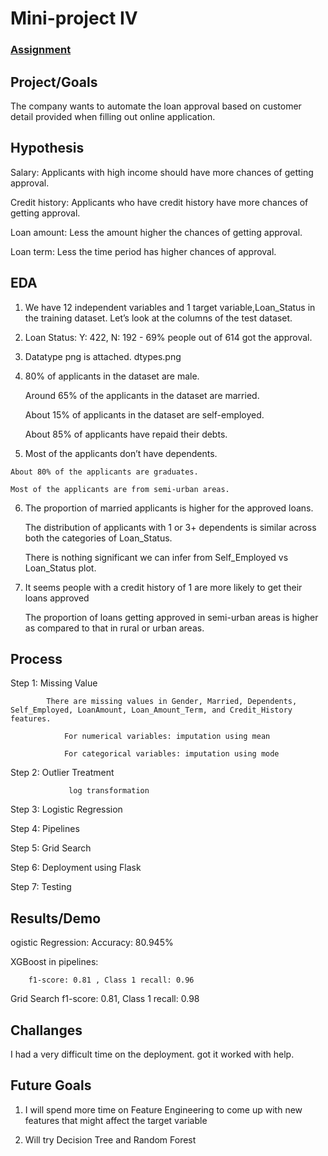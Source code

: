 # Mini-project IV

### [Assignment](assignment.md)

## Project/Goals
The company wants to automate the loan approval based on customer detail provided when filling out online application.

## Hypothesis
Salary: Applicants with high income should have more chances of getting approval.

Credit history: Applicants who have credit history have more chances of getting approval.

Loan amount: Less the amount higher the chances of getting approval.

Loan term: Less the time period has higher chances of approval.


## EDA 
1. We have 12 independent variables and 1 target variable,Loan_Status in the training dataset. Let’s look at the columns of the test dataset.

2. Loan Status: Y: 422, N: 192 - 69% people out of 614 got the approval.

3. Datatype png is attached. dtypes.png


4.  80% of applicants in the dataset are male.
   
    Around 65% of the applicants in the dataset are married.
   
    About 15% of applicants in the dataset are self-employed.
   
    About 85% of applicants have repaid their debts.

5.   Most of the applicants don’t have dependents.
    
    About 80% of the applicants are graduates.
    
    Most of the applicants are from semi-urban areas.

6.  The proportion of married applicants is higher for the approved loans.
   
    The distribution of applicants with 1 or 3+ dependents is similar across both the categories of Loan_Status.
   
    There is nothing significant we can infer from Self_Employed vs Loan_Status plot.

7. It seems people with a credit history of 1 are more likely to get their loans approved    

    The proportion of loans getting approved in semi-urban areas is higher as compared to that in rural or urban areas.




## Process

Step 1: Missing Value 
            
            There are missing values in Gender, Married, Dependents, Self_Employed, LoanAmount, Loan_Amount_Term, and Credit_History features.
               
                For numerical variables: imputation using mean
               
                For categorical variables: imputation using mode

Step 2: Outlier Treatment
                 
                 log transformation

Step 3: Logistic Regression

Step 4: Pipelines

Step 5: Grid Search

Step 6: Deployment using Flask

Step 7: Testing


## Results/Demo


ogistic Regression: Accuracy: 80.945%

XGBoost in pipelines:
       
        f1-score: 0.81 , Class 1 recall: 0.96

Grid Search
        f1-score: 0.81, Class 1 recall: 0.98

## Challanges 

I had a very difficult time on the deployment.  got it worked with help.


## Future Goals

1. I will spend more time on Feature Engineering to come up with new features that might affect the target variable

2. Will try Decision Tree and Random Forest 
